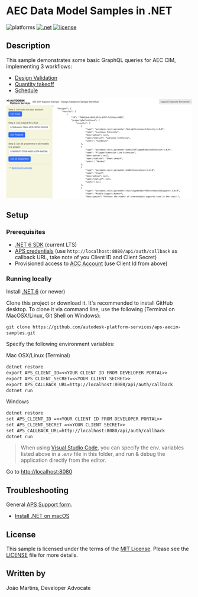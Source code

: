# AEC Data Model Samples in .NET

![platforms](https://img.shields.io/badge/platform-windows%20%7C%20osx%20%7C%20linux-lightgray.svg)
[![.net](https://img.shields.io/badge/net-6.0-blue.svg)](https://dotnet.microsoft.com/en-us/download/dotnet/6.0)
[![license](https://img.shields.io/:license-mit-green.svg)](https://opensource.org/licenses/MIT)

## Description

This sample demonstrates some basic GraphQL queries for AEC CIM, implementing 3 workflows:

- [Design Validation](./DesignValidation.md)
- [Quantity takeoff](./QuantityTakeOff.md)
- [Schedule](./Schedule.md)

![Sample](./thumbnail.png)

## Setup

### Prerequisites

- [.NET 6 SDK](https://dotnet.microsoft.com/en-us/download/dotnet/6.0) (current LTS)
- [APS credentials](https://forge.autodesk.com/en/docs/oauth/v2/tutorials/create-app) (use `http://localhost:8080/api/auth/callback` as callback URL, take note of you Client ID and Client Secret)
- Provisioned access to [ACC Account](https://forge.autodesk.com/en/docs/bim360/v1/tutorials/getting-started/manage-access-to-docs/) (use Client Id from above)

### Running locally

Install [.NET 6](https://dotnet.microsoft.com/en-us/download) (or newer)

Clone this project or download it. It's recommended to install GitHub desktop. To clone it via command line, use the following (Terminal on MacOSX/Linux, Git Shell on Windows):

	git clone https://github.com/autodesk-platform-services/aps-aecim-samples.git
	
Specify the following environment variables:

Mac OSX/Linux (Terminal)

    dotnet restore
    export APS_CLIENT_ID=<<YOUR CLIENT ID FROM DEVELOPER PORTAL>>
    export APS_CLIENT_SECRET=<<YOUR CLIENT SECRET>>
    export APS_CALLBACK_URL=http://localhost:8080/api/auth/callback
    dotnet run

Windows

    dotnet restore
    set APS_CLIENT_ID =<<YOUR CLIENT ID FROM DEVELOPER PORTAL>>
    set APS_CLIENT_SECRET =<<YOUR CLIENT SECRET>>
    set APS_CALLBACK_URL=http://localhost:8080/api/auth/callback
    dotnet run

> When using [Visual Studio Code](https://code.visualstudio.com),
you can specify the env. variables listed above in a _.env_ file in this
folder, and run & debug the application directly from the editor.

Go to [http://localhost:8080](http://localhost:8080)

## Troubleshooting

General [APS Support form](https://forge.autodesk.com/en/support/get-help).

- [Install .NET on macOS](https://learn.microsoft.com/en-us/dotnet/core/install/macos)

## License

This sample is licensed under the terms of the [MIT License](http://opensource.org/licenses/MIT).
Please see the [LICENSE](LICENSE) file for more details.

## Written by

João Martins, Developer Advocate
